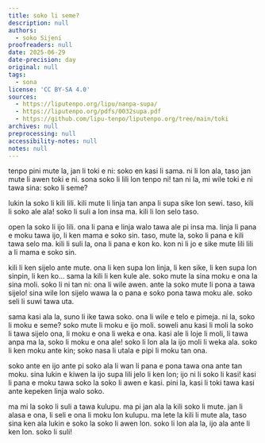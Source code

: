 ```yaml
---
title: soko li seme?
description: null
authors:
  - soko Sijeni
proofreaders: null
date: 2025-06-29
date-precision: day
original: null
tags:
  - sona
license: 'CC BY-SA 4.0'
sources:
  - https://liputenpo.org/lipu/nanpa-supa/
  - https://liputenpo.org/pdfs/0032supa.pdf
  - https://github.com/lipu-tenpo/liputenpo.org/tree/main/toki
archives: null
preprocessing: null
accessibility-notes: null
notes: null
---
```

tenpo pini mute la, jan li toki e ni: soko en kasi li sama. ni li lon ala, taso jan mute li awen toki e ni. sona soko li lili lon tenpo ni! tan ni la, mi wile toki e ni tawa sina: soko li seme?

lukin la soko li kili lili. kili mute li linja tan anpa li supa sike lon sewi. taso, kili li soko ale ala! soko li suli a lon insa ma. kili li lon selo taso.

open la soko li ijo lili. ona li pana e linja walo tawa ale pi insa ma. linja li pana e moku tawa ijo, li ken mama e soko sin. taso, mute la, soko li pana e kili tawa selo ma. kili li suli la, ona li pana e kon ko. kon ni li jo e sike mute lili lili a li mama e soko sin.

kili li ken sijelo ante mute. ona li ken supa lon linja, li ken sike, li ken supa lon sinpin, li ken ko... sama la kili li ken kule ale. soko mute la sina moku e ona la sina moli. soko li ni tan ni: ona li wile awen. ante la soko mute li pona a tawa sijelo! sina wile lon sijelo wawa la o pana e soko pona tawa moku ale. soko seli li suwi tawa uta.

sama kasi ala la, suno li ike tawa soko. ona li wile e telo e pimeja. ni la, soko li moku e seme? soko mute li moku e ijo moli. soweli anu kasi li moli la soko li tawa sijelo ona, li moku e ona li weka e ona. kasi ale li loje li moli, li tawa anpa ma la, soko li moku e ona ale! soko li lon ala la ijo moli li weka ala. soko li ken moku ante kin; soko nasa li utala e pipi li moku tan ona.

soko ante en ijo ante pi soko ala li wan li pana e pona tawa ona ante tan moku. sina lukin e kiwen la ijo supa lili jelo li ken lon; ijo ni li soko li kasi! kasi li pana e moku tawa soko la soko li awen e kasi. pini la, kasi li toki tawa kasi ante kepeken linja walo soko.

ma mi la soko li suli a tawa kulupu. ma pi jan ala la kili soko li mute. jan li alasa e ona, li seli e ona li moku lon kulupu. ma lete la kili li mute ala, taso sina ken ala lukin e soko la soko li awen lon. soko li lon ala la, ijo ala ante li ken lon. soko li suli!

